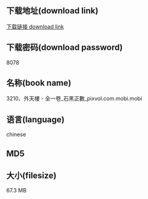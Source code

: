 ## 下载地址(download link)
[下载链接 download link](https://voluble-croquembouche-d321dc.netlify.app/?s=3210%E3%80%81%E5%A4%96%E5%A4%A9%E6%A8%93+-+%E5%85%A8%E4%B8%80%E5%8D%B7_%E7%9F%B3%E9%BB%91%E6%AD%A3%E6%95%B8_pixvol.com.mobi)

## 下载密码(download password)
8078

## 名称(book name)
3210、外天樓 - 全一卷_石黑正數_pixvol.com.mobi.mobi

## 语言(language)
chinese

## MD5


## 大小(filesize)
67.3 MB
